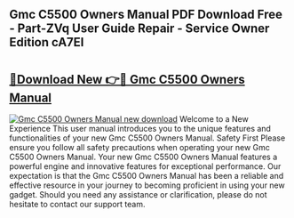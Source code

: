## Gmc C5500 Owners Manual PDF Download Free - Part-ZVq User Guide Repair - Service Owner Edition cA7EI

# <h2><a href="http://bc2024.oget.top/?id=Gmc+C5500+Owners+Manual">🔗Download New 👉🔴 Gmc C5500 Owners Manual</a></h2>

[![Gmc C5500 Owners Manual new download](https://i.imgur.com/5g1atiW.png)](http://bc2024.oget.top/?id=Gmc+C5500+Owners+Manual)
Welcome to a New Experience This user manual introduces you to the unique features and functionalities of your new Gmc C5500 Owners Manual. Safety First Please ensure you follow all safety precautions when operating your new Gmc C5500 Owners Manual. Your new Gmc C5500 Owners Manual features a powerful engine and innovative features for exceptional performance. Our expectation is that the Gmc C5500 Owners Manual has been a reliable and effective resource in your journey to becoming proficient in using your new gadget. Should you need any assistance or clarification, please do not hesitate to contact our support team.
